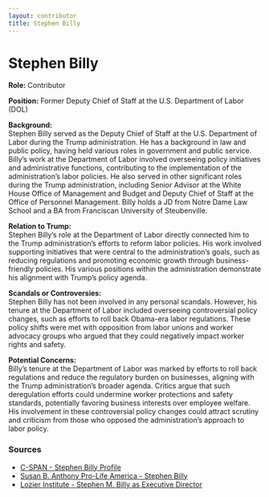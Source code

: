 ```yaml
---
layout: contributor  
title: Stephen Billy  
---
```


# Stephen Billy

**Role:** Contributor

**Position:** Former Deputy Chief of Staff at the U.S. Department of Labor (DOL)

**Background:**  
Stephen Billy served as the Deputy Chief of Staff at the U.S. Department of Labor during the Trump administration. He has a background in law and public policy, having held various roles in government and public service. Billy’s work at the Department of Labor involved overseeing policy initiatives and administrative functions, contributing to the implementation of the administration’s labor policies. He also served in other significant roles during the Trump administration, including Senior Advisor at the White House Office of Management and Budget and Deputy Chief of Staff at the Office of Personnel Management. Billy holds a JD from Notre Dame Law School and a BA from Franciscan University of Steubenville.

**Relation to Trump:**  
Stephen Billy’s role at the Department of Labor directly connected him to the Trump administration’s efforts to reform labor policies. His work involved supporting initiatives that were central to the administration’s goals, such as reducing regulations and promoting economic growth through business-friendly policies. His various positions within the administration demonstrate his alignment with Trump’s policy agenda.

**Scandals or Controversies:**  
Stephen Billy has not been involved in any personal scandals. However, his tenure at the Department of Labor included overseeing controversial policy changes, such as efforts to roll back Obama-era labor regulations. These policy shifts were met with opposition from labor unions and worker advocacy groups who argued that they could negatively impact worker rights and safety.

**Potential Concerns:**  
Billy’s tenure at the Department of Labor was marked by efforts to roll back regulations and reduce the regulatory burden on businesses, aligning with the Trump administration’s broader agenda. Critics argue that such deregulation efforts could undermine worker protections and safety standards, potentially favoring business interests over employee welfare. His involvement in these controversial policy changes could attract scrutiny and criticism from those who opposed the administration’s approach to labor policy.

### Sources
- [C-SPAN - Stephen Billy Profile](https://www.c-span.org/person/?stephenbilly)
- [Susan B. Anthony Pro-Life America - Stephen Billy](https://sbaprolife.org)
- [Lozier Institute - Stephen M. Billy as Executive Director](https://lozierinstitute.org)
